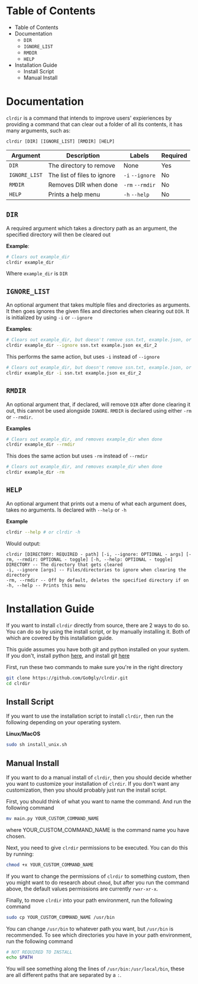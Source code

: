 # Table of Contents
- Table of Contents
- Documentation
    - `DIR`
    - `IGNORE_LIST`
    - `RMDIR`
    - `HELP`
- Installation Guide
    - Install Script
    - Manual Install

# Documentation
`clrdir` is a command that intends to improve users' expieriences by providing a command that can clear out a folder of all its contents, it has many arguments, such as:  

`clrdir [DIR] [IGNORE_LIST] [RMDIR] [HELP]`

| Argument | Description | Labels | Required |
|----------|-------------|--------|----------|
| `DIR`    | The directory to remove | None | Yes |
| `IGNORE_LIST` | The list of files to ignore | `-i` `--ignore` | No |
| `RMDIR` | Removes DIR when done | `-rm` `--rmdir` | No
| `HELP` | Prints a help menu | `-h` `--help` | No |

## `DIR`
A required argument which takes a directory path as an argument, the specified directory will then be cleared out  
  
**Example**:
```bash
# Clears out example_dir
clrdir example_dir
```
Where `example_dir` is `DIR`  

## `IGNORE_LIST`
An optional argument that takes multiple files and directories as arguments.
It then goes ignores the given files and directories when clearing out `DIR`. It is initialized by using `-i` or `--ignore`  
  
**Examples**:
```bash
# Clears out example_dir, but doesn't remove ssn.txt, example.json, or ex_dir_2
clrdir example_dir --ignore ssn.txt example.json ex_dir_2
```
This performs the same action, but uses `-i` instead of `--ignore`
```bash
# Clears out example_dir, but doesn't remove ssn.txt, example.json, or ex_dir_2
clrdir example_dir -i ssn.txt example.json ex_dir_2
```

## `RMDIR`
An optional argument that, if declared, will remove `DIR` after done clearing it out, this cannot be used alongside `IGNORE`. `RMDIR` is declared using either `-rm` or `--rmdir`.  
  
**Examples**
```bash
# Clears out example_dir, and removes example_dir when done
clrdir example_dir --rmdir
```
This does the same action but uses `-rm` instead of `--rmdir`
```bash
# Clears out example_dir, and removes example_dir when done
clrdir example_dir -rm
```

## `HELP`
An optional argument that prints out a menu of what each argument does, takes no arguments. Is declared with `--help` or `-h`  
  
**Example**
```bash
clrdir --help # or clrdir -h
```
Would output:
```
clrdir [DIRECTORY: REQUIRED - path] [-i, --ignore: OPTIONAL - args] [-rm, --rmdir: OPTIONAL - toggle] [-h, --help: OPTIONAL - toggle]
DIRECTORY -- The directory that gets cleared
-i, --ignore [args] -- Files/directories to ignore when clearing the directory
-rm, --rmdir -- Off by default, deletes the specified directory if on
-h, --help -- Prints this menu
```

# Installation Guide
If you want to install `clrdir` directly from source, there are 2 ways to do so. You can do so by using the install script, or by manually installing it. Both of which are covered by this installation guide.  
  
This guide assumes you have both git and python installed on your system. If you don't, install python [here](https://www.python.org/downloads/), and install git [here](https://git-scm.com/downloads)  

First, run these two commands to make sure you're in the right directory
```bash
git clone https://github.com/Go0gly/clrdir.git
cd clrdir
```

## Install Script
If you want to use the installation script to install `clrdir`, then run the following depending on your operating system.  

**Linux/MacOS**
```bash
sudo sh install_unix.sh
```

## Manual Install
If you want to do a manual install of `clrdir`, then you should decide whether you want to customize your installation of `clrdir`. If you don't want any customization, then you should probably just run the install script.  

First, you should think of what you want to name the command. And run the following command
```bash
mv main.py YOUR_CUSTOM_COMMAND_NAME
```
where YOUR_CUSTOM_COMMAND_NAME is the command name you have chosen.  

Next, you need to give `clrdir` permissions to be executed. You can do this by running:
```bash
chmod +x YOUR_CUSTOM_COMMAND_NAME
```
If you want to change the permissions of `clrdir` to something custom, then you might want to do research about `chmod`, but after you run the command above, the default values permissions are currently `rwxr-xr-x`.  

Finally, to move `clrdir` into your path environment, run the following command
```bash
sudo cp YOUR_CUSTOM_COMMAND_NAME /usr/bin
```
You can change `/usr/bin` to whatever path you want, but `/usr/bin` is recommended. To see which directories you have in your path environment, run the following command
```bash
# NOT REQUIRED TO INSTALL
echo $PATH
```
You will see something along the lines of `/usr/bin:/usr/local/bin`, these are all different paths that are separated by a `:`.